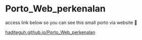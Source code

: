 # Porto_Web_perkenalan
access link below so you can see this small porto via website 🥳

[haditeguh.github.io/Porto_Web_perkenalan](https://haditeguh.github.io/Porto_Web_perkenalan/)
